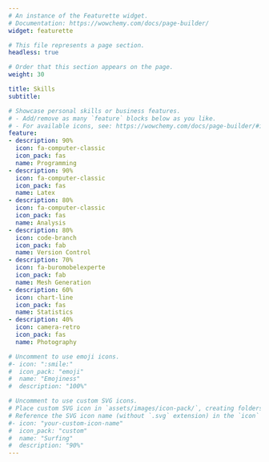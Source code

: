 ```yaml
---
# An instance of the Featurette widget.
# Documentation: https://wowchemy.com/docs/page-builder/
widget: featurette

# This file represents a page section.
headless: true

# Order that this section appears on the page.
weight: 30

title: Skills
subtitle:

# Showcase personal skills or business features.
# - Add/remove as many `feature` blocks below as you like.
# - For available icons, see: https://wowchemy.com/docs/page-builder/#icons
feature:
- description: 90%
  icon: fa-computer-classic
  icon_pack: fas
  name: Programming
- description: 90%
  icon: fa-computer-classic
  icon_pack: fas
  name: Latex
- description: 80%
  icon: fa-computer-classic
  icon_pack: fas
  name: Analysis
- description: 80%
  icon: code-branch
  icon_pack: fab
  name: Version Control
- description: 70%
  icon: fa-buromobelexperte
  icon_pack: fab
  name: Mesh Generation
- description: 60%
  icon: chart-line
  icon_pack: fas
  name: Statistics
- description: 40%
  icon: camera-retro
  icon_pack: fas
  name: Photography

# Uncomment to use emoji icons.
#- icon: ":smile:"
#  icon_pack: "emoji"
#  name: "Emojiness"
#  description: "100%"  

# Uncomment to use custom SVG icons.
# Place custom SVG icon in `assets/images/icon-pack/`, creating folders if necessary.
# Reference the SVG icon name (without `.svg` extension) in the `icon` field.
#- icon: "your-custom-icon-name"
#  icon_pack: "custom"
#  name: "Surfing"
#  description: "90%"
---
```

